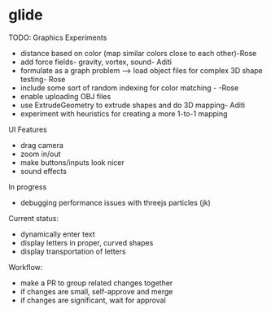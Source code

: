# glide
TODO:
Graphics Experiments
- distance based on color (map similar colors close to each other)-Rose
- add force fields- gravity, vortex, sound- Aditi
- formulate as a graph problem --> load object files for complex 3D shape testing- Rose
- include some sort of random indexing for color matching - -Rose
- enable uploading OBJ files
- use ExtrudeGeometry to extrude shapes and do 3D mapping- Aditi
- experiment with heuristics for creating a more 1-to-1 mapping

UI Features
- drag camera
- zoom in/out
- make buttons/inputs look nicer
- sound effects

In progress
- debugging performance issues with threejs particles (jk)


Current status:
- dynamically enter text
- display letters in proper, curved shapes
- display transportation of letters



Workflow:
- make a PR to group related changes together
- if changes are small, self-approve and merge
- if changes are significant, wait for approval
